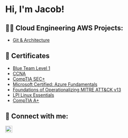 <h1>Hi, I'm Jacob!</h1>

<h2>👨‍💻 Cloud Engineering AWS Projects:</h2>

  - [Git & Architecture](https://github.com/Jacobbetancourt1/Git-and-Architecture-Lab)

<h2>📄 Certificates</h2>

- [Blue Team Level 1](https://www.credly.com/badges/2ded163f-b653-4a7e-b4be-5d6ad90b16e5/public_url)
- [CCNA](https://www.credly.com/badges/32e00f8c-cf8e-4c45-ae6c-5b769ad7bc84/linked_in_profile)
- [CompTIA SEC+](https://www.credly.com/badges/833d1341-aa48-413f-978a-9c4863fcda19/linked_in_profile)
- [Microsoft Certified: Azure Fundamentals](https://learn.microsoft.com/en-us/users/jacobbetancourt-8110/credentials/982e8a4cfdf526d6?ref=https%3A%2F%2Fwww.linkedin.com%2F)
- [Foundations of Operationalizing MITRE ATT&CK v13](https://www.credly.com/badges/9b7946e2-8ce6-434f-a306-27397fc2fb64/public_url)
- [LPI Linux Essentials](https://cs.lpi.org/caf/Xamman/certification/verify/LPI000558552/xycpgjrm7n)
- [CompTIA A+](https://www.credly.com/badges/f8a6029e-8554-49be-bef2-71a84aa614d8/linked_in_profile)


<h2> 🤳 Connect with me:</h2>

[<img align="left" alt="JoshMadakor | LinkedIn" width="22px" src="https://cdn.jsdelivr.net/npm/simple-icons@v3/icons/linkedin.svg" />][linkedin]

[linkedin]: https://www.linkedin.com/in/jb-80ab46164/

<!--
**Jacobbetancourt1/Jacobbetancourt1** is a ✨ _special_ ✨ repository because its `README.md` (this file) appears on your GitHub profile.

Here are some ideas to get you started:

- 🔭 I’m currently working on ...
- 🌱 I’m currently learning ...
- 👯 I’m looking to collaborate on ...
- 🤔 I’m looking for help with ...
- 💬 Ask me about ...
- 📫 How to reach me: ...
- 😄 Pronouns: ...
- ⚡ Fun fact: ...
-->
